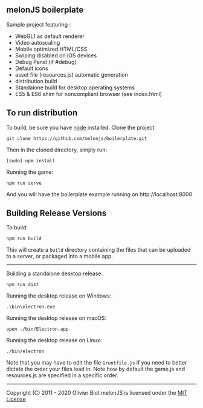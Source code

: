 melonJS boilerplate
-------------------------------------------------------------------------------

Sample project featuring :
- WebGL1 as default renderer
- Video autoscaling
- Mobile optimized HTML/CSS
- Swiping disabled on iOS devices
- Debug Panel (if #debug)
- Default icons
- asset file (resources.js) automatic generation
- distribution build
- Standalone build for desktop operating systems
- ES5 & ES6 shim for noncompliant browser (see index.html)

## To run distribution

To build, be sure you have [node](http://nodejs.org) installed. Clone the project:

    git clone https://github.com/melonjs/boilerplate.git

Then in the cloned directory, simply run:

    [sudo] npm install

Running the game:

	npm run serve

And you will have the boilerplate example running on http://localhost:8000

## Building Release Versions

To build:

    npm run build

This will create a `build` directory containing the files that can be uploaded to a server, or packaged into a mobile app.

----

Building a standalone desktop release:

    npm run dist

Running the desktop release on Windows:

    .\bin\electron.exe

Running the desktop release on macOS:

    open ./bin/Electron.app

Running the desktop release on Linux:

    ./bin/electron

Note that you may have to edit the file `Gruntfile.js` if you need to better dictate the order your files load in. Note how by default the game.js and resources.js are specified in a specific order.

-------------------------------------------------------------------------------
Copyright (C) 2011 - 2020 Olivier Biot
melonJS is licensed under the [MIT License](http://www.opensource.org/licenses/mit-license.php)
